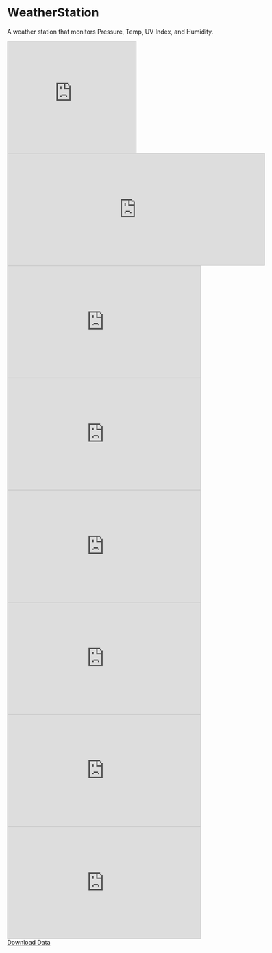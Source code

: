 # WeatherStation
A weather station that monitors Pressure, Temp, UV Index, and Humidity.

<iframe width="300" height="260" style="border: 1px solid #cccccc;" src="https://thingspeak.com/channels/1900374/widgets/537246"></iframe>
<iframe width="600" height="260" style="border: 1px solid #cccccc;" src="https://thingspeak.com/channels/1900374/charts/1?bgcolor=%23ffffff&color=%23d62020&dynamic=true&results=60&title=Temperature+v.s.+Time&type=line&yaxis=Temperature+%28Celsius%29"></iframe><br>
<iframe width="450" height="260" style="border: 1px solid #cccccc;" src="https://thingspeak.com/channels/1900374/widgets/537258"></iframe>
<iframe width="450" height="260" style="border: 1px solid #cccccc;" src="https://thingspeak.com/channels/1900374/charts/3?bgcolor=%23ffffff&color=%23d62020&dynamic=true&results=60&title=Pressure+v.s.+Time&type=line&yaxis=Pressure+%28inHg%29"></iframe><br>
<iframe width="450" height="260" style="border: 1px solid #cccccc;" src="https://thingspeak.com/channels/1900374/widgets/537269"></iframe>
<iframe width="450" height="260" style="border: 1px solid #cccccc;" src="https://thingspeak.com/channels/1900374/charts/2?bgcolor=%23ffffff&color=%23d62020&dynamic=true&results=60&title=Humidity+v.s.+Time&type=line&yaxis=Humidity+%28%25%29"></iframe><br>
<iframe width="450" height="260" style="border: 1px solid #cccccc;" src="https://thingspeak.com/channels/1900374/widgets/537273"></iframe>
<iframe width="450" height="260" style="border: 1px solid #cccccc;" src="https://thingspeak.com/channels/1900374/charts/4?bgcolor=%23ffffff&color=%23d62020&dynamic=true&results=60&title=UV+Index+v.s.+Time&type=line&yaxis=UV+Index"></iframe><br>
<a href="https://thingspeak.com/channels/1900374" target="_blank">Download Data</a> 
